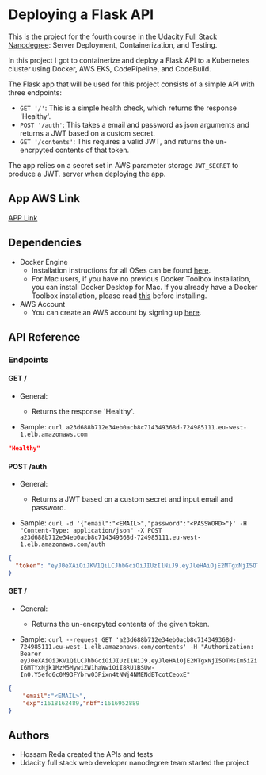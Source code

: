 # Deploying a Flask API

This is the project for the fourth course in the [Udacity Full Stack Nanodegree](https://www.udacity.com/course/full-stack-web-developer-nanodegree--nd004): Server Deployment, Containerization, and Testing.

In this project I got to containerize and deploy a Flask API to a Kubernetes cluster using Docker, AWS EKS, CodePipeline, and CodeBuild.

The Flask app that will be used for this project consists of a simple API with three endpoints:

- `GET '/'`: This is a simple health check, which returns the response 'Healthy'. 
- `POST '/auth'`: This takes a email and password as json arguments and returns a JWT based on a custom secret.
- `GET '/contents'`: This requires a valid JWT, and returns the un-encrpyted contents of that token. 

The app relies on a secret set in AWS parameter storage `JWT_SECRET` to produce a JWT.  server when deploying the app.

## App AWS Link
[APP Link](a23d688b712e34eb0acb8c714349368d-724985111.eu-west-1.elb.amazonaws.com)

## Dependencies

- Docker Engine
    - Installation instructions for all OSes can be found [here](https://docs.docker.com/install/).
    - For Mac users, if you have no previous Docker Toolbox installation, you can install Docker Desktop for Mac. If you already have a Docker Toolbox installation, please read [this](https://docs.docker.com/docker-for-mac/docker-toolbox/) before installing.
 - AWS Account
     - You can create an AWS account by signing up [here](https://aws.amazon.com/#).
     
## API Reference
### Endpoints

#### GET /

- General: 
  - Returns the response 'Healthy'.

- Sample:  `curl a23d688b712e34eb0acb8c714349368d-724985111.eu-west-1.elb.amazonaws.com`

```json
"Healthy"
```

#### POST /auth

- General:
  - Returns a JWT based on a custom secret and input email and password.

- Sample: `curl -d '{"email":"<EMAIL>","password":"<PASSWORD>"}' -H "Content-Type: application/json" -X POST a23d688b712e34eb0acb8c714349368d-724985111.eu-west-1.elb.amazonaws.com/auth`

```json
{
  "token": "eyJ0eXAiOiJKV1QiLCJhbGciOiJIUzI1NiJ9.eyJleHAiOjE2MTgxNjI5OTMsIm5iZiI6MTYxNjk1MzM5MywiZW1haWwiOiI8RU1BSUw-In0.Y5efd6c0M93FYbrw03Pixn4tNWj4NMENdBTcotCeoxE"
}
```

#### GET /

- General: 
  - Returns the un-encrpyted contents of the given token.

- Sample:  `curl --request GET 'a23d688b712e34eb0acb8c714349368d-724985111.eu-west-1.elb.amazonaws.com/contents' -H "Authorization: Bearer eyJ0eXAiOiJKV1QiLCJhbGciOiJIUzI1NiJ9.eyJleHAiOjE2MTgxNjI5OTMsIm5iZiI6MTYxNjk1MzM5MywiZW1haWwiOiI8RU1BSUw-In0.Y5efd6c0M93FYbrw03Pixn4tNWj4NMENdBTcotCeoxE"`

```json
{
    "email":"<EMAIL>",
    "exp":1618162489,"nbf":1616952889
}
```

## Authors
- Hossam Reda created the APIs and tests
- Udacity full stack web developer nanodegree team started the project
